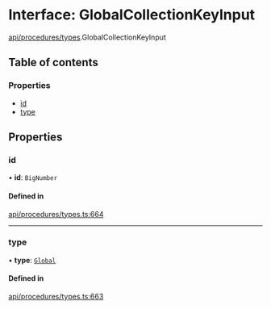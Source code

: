 # Interface: GlobalCollectionKeyInput

[api/procedures/types](../wiki/api.procedures.types).GlobalCollectionKeyInput

## Table of contents

### Properties

- [id](../wiki/api.procedures.types.GlobalCollectionKeyInput#id)
- [type](../wiki/api.procedures.types.GlobalCollectionKeyInput#type)

## Properties

### id

• **id**: `BigNumber`

#### Defined in

[api/procedures/types.ts:664](https://github.com/PolymeshAssociation/polymesh-sdk/blob/fe2e6dd1/src/api/procedures/types.ts#L664)

___

### type

• **type**: [`Global`](../wiki/api.entities.MetadataEntry.types.MetadataType#global)

#### Defined in

[api/procedures/types.ts:663](https://github.com/PolymeshAssociation/polymesh-sdk/blob/fe2e6dd1/src/api/procedures/types.ts#L663)
